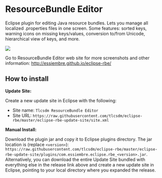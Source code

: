 ResourceBundle Editor
===========

Eclipse plugin for editing Java resource bundles. Lets you manage all localized .properties files in one screen. Some features: sorted keys, warning icons on missing keys/values, conversion to/from Unicode, hierarchical view of keys, and more.


<img src="http://essiembre.github.io/eclipse-rbe/img/screenshots/main-screen.png">

Go to ResourceBundle Editor web site for more screenshots and other information: http://essiembre.github.io/eclipse-rbe/


How to install
--------------

**Update Site:**

Create a new update site in Eclipse with the following:

* Site name:  ``Tlcsdm ResourceBundle Editor``
* Site URL:   ``https://raw.githubusercontent.com/tlcsdm/eclipse-rbe/master/eclipse-rbe-update-site/site.xml``


**Manual Install:**

Download the plugin jar and copy it to Eclipse plugins directory. The jar location is (replace ``<version>``): 
``https://raw.githubusercontent.com/tlcsdm/eclipse-rbe/master/eclipse-rbe-update-site/plugins/com.essiembre.eclipse.rbe_<version>.jar``.   Alternatively, you can download the entire Update Site bundled with everything else in the release link above and create a new update site in Eclipse, pointing to your local directory where you expanded the release.
